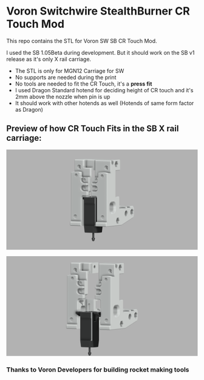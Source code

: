 # Voron Switchwire StealthBurner CR Touch Mod

This repo contains the STL for Voron SW SB CR Touch Mod.

I used the SB 1.05Beta during development. But it should work on the SB v1 release as it's only X rail carriage.

- The STL is only for MGN12 Carriage for SW
- No supports are needed during the print
- No tools are needed to fit the CR Touch, it's a **press fit**
- I used Dragon Standard hotend for deciding height of CR touch and it's 2mm above the nozzle when pin is up
- It should work with other hotends as well (Hotends of same form factor as Dragon)

## Preview of how CR Touch Fits in the SB X rail carriage:

![Full View](./images/SB_CR_FullView.png)

![Exploded View](./images/SB_CR_Exploded.png)

### Thanks to Voron Developers for building rocket making tools
